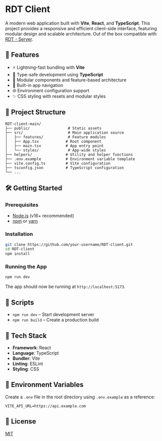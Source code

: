 # RDT Client

A modern web application built with **Vite**, **React**, and **TypeScript**. This project provides a responsive and efficient client-side interface, featuring modular design and scalable architecture. Out of the box compatible with [RDT - Server](https://github.com/Flyingfool95/RDT-server).

## 🚀 Features

- ⚡️ Lightning-fast bundling with **Vite**
- 🎯 Type-safe development using **TypeScript**
- 🧱 Modular components and feature-based architecture
- 🧭 Built-in app navigation
- 🌐 Environment configuration support
- ✨ CSS styling with resets and modular styles

## 📁 Project Structure

```
RDT-client-main/
├── public/                 # Static assets
├── src/                    # Main application source
│   ├── features/           # Feature modules
│   ├── App.tsx            # Root component
│   ├── main.tsx           # App entry point
│   └── styles/             # App-wide styles
├── helpers/               # Utility and helper functions
├── .env.example           # Environment variable template
├── vite.config.ts         # Vite configuration
├── tsconfig.json          # TypeScript configuration
└── ...
```

## 🛠️ Getting Started

### Prerequisites

- [Node.js](https://nodejs.org/) (v16+ recommended)
- [npm](https://www.npmjs.com/) or [yarn](https://yarnpkg.com/)

### Installation

```bash
git clone https://github.com/your-username/RDT-client.git
cd RDT-client
npm install
```

### Running the App

```bash
npm run dev
```

The app should now be running at `http://localhost:5173`.

## 🧪 Scripts

- `npm run dev` – Start development server
- `npm run build` – Create a production build

## 🧰 Tech Stack

- **Framework**: React
- **Language**: TypeScript
- **Bundler**: Vite
- **Linting**: ESLint
- **Styling**: CSS

## 📄 Environment Variables

Create a `.env` file in the root directory using `.env.example` as a reference:

```env
VITE_API_URL=https://api.example.com
```

## 📃 License

[MIT](LICENSE)
